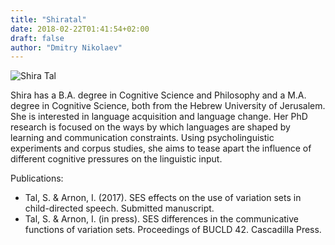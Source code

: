 ```yaml
---
title: "Shiratal"
date: 2018-02-22T01:41:54+02:00
draft: false
author: "Dmitry Nikolaev"
---
```


![Shira Tal](/static/doll/images/shira.jpg)

Shira has a B.A. degree in Cognitive Science and Philosophy and a M.A. degree in Cognitive Science, both from the Hebrew University of Jerusalem. She is interested in language acquisition and language change. Her PhD research is focused on the ways by which languages are shaped by learning and communication constraints. Using psycholinguistic experiments and corpus studies, she aims to tease apart the influence of different cognitive pressures on the linguistic input.

Publications:

- Tal, S. & Arnon, I. (2017). SES effects on the use of variation sets in child-directed speech. Submitted manuscript.
- Tal, S. & Arnon, I. (in press). SES differences in the communicative functions of variation sets. Proceedings of BUCLD 42. Cascadilla Press.